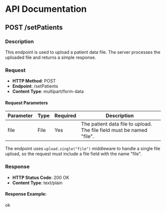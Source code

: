 # API Documentation

## POST /setPatients

### Description

This endpoint is used to upload a patient data file. The server processes the uploaded file and returns a simple response.

### Request

- **HTTP Method**: POST
- **Endpoint**: /setPatients
- **Content Type**: multipart/form-data

#### Request Parameters


| Parameter | Type | Required | Description                                                           |
| --------- | ---- | -------- | --------------------------------------------------------------------- |
| file      | File | Yes      | The patient data file to upload. The file field must be named "file". |

The endpoint uses `upload.single("file")` middleware to handle a single file upload, so the request must include a file field with the name "file".

### Response

- **HTTP Status Code**: 200 OK
- **Content Type**: text/plain

#### Response Example:

ok
